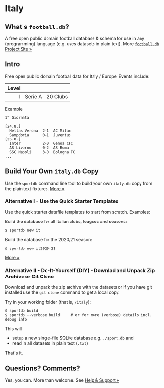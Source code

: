 # Italy

## What's `football.db`?

A free open public domain football database & schema
for use in any (programming) language
(e.g. uses datasets in plain text).
More [`football.db` Project Site »](http://openfootball.github.io)


## Intro

Free open public domain football data for Italy / Europe.
Events include:

| Level |                             |           |
| ----: | --------------------------- | --------- |
|     I | Serie A                     | 20 Clubs  |


Example:

<!--
```
### Serie A Clubs

AC Milan | Associazione Calcio Milan, MIL
Internazionale | FC Internazionale Milano, INT
AS Roma | Associazione Sportiva Roma, ROM
Juventus FC |Juventus Football Club | Juventus Torino, JUV
...
```
-->

```
1^ Giornata

[24.8.]
  Hellas Verona  2-1  AC Milan
  Sampdoria      0-1  Juventus
[25.8.]
  Inter          2-0  Genoa CFC
  AS Livorno     0-2  AS Roma
  SSC Napoli     3-0  Bologna FC
...
```


## Build Your Own `italy.db` Copy

Use the `sportdb` command line tool to build your own `italy.db` copy
from the plain text fixtures. [More »](https://github.com/openfootball/datafile)


### Alternative I - Use the Quick Starter Templates

Use the quick starter datafile templates to start from scratch. Examples:

Build the database for all Italian clubs, leagues and seasons:

    $ sportdb new it

Build the database for the 2020/21 season:

    $ sportdb new it2020-21

[More »](https://github.com/openfootball/quick-starter)



### Alternative II - Do-It-Yourself (DIY) - Downlad and Unpack Zip Archive or Git Clone

Download and unpack the zip archive with the datasets or if you have git installed use the `git clone` command to
get a local copy.

Try in your working folder (that is, `/italy`):

```
$ sportdb build
$ sportdb --verbose build     # or for more (verbose) details incl. debug info
```

This will

- setup a new single-file SQLite database e.g. `./sport.db` and
- read in all datasets in plain text (`.txt`)

That's it.




## Questions? Comments?

Yes, you can. More than welcome.
See [Help & Support »](https://github.com/openfootball/help)

